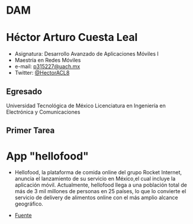 # DAM

# Héctor Arturo Cuesta Leal
  - Asignatura: Desarrollo Avanzado de Aplicaciones Móviles I
  - Maestría en Redes Móviles
  - e-mail: p315227@uach.mx
  - Twitter: [@HectorACL8](https://twitter.com/HectorACL8)

## Egresado
Universidad Tecnológica de México
Licenciatura en Ingeniería en Electrónica y Comunicaciones

## Primer Tarea
# App "hellofood"
* Hellofood, la plataforma de comida online del grupo Rocket Internet, anuncia el lanzamiento de su servicio en México,el cual incluye la aplicación móvil. Actualmente, hellofood llega a una población total de más de 3 mil millones de personas en 25 países, lo que lo convierte el servicio de delivery de alimentos online con el más amplio alcance geográfico.

- [Fuente](https://novigo.wordpress.com/2013/04/11/hellofood-llega-a-mexico-comida-a-domicilio-en-el-pais/)
